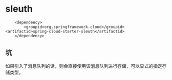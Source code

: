 # sleuth
```
    <dependency> 
        <groupid>org.springframework.cloud</groupid>   <artifactid>spring-cloud-starter-sleuth</artifactid>
    </dependency>
```
## 坑
如果引入了消息队列的话，则会直接使用该消息队列进行存储，可以显式的指定存储类型。